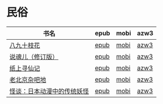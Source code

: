 # 民俗

| 书名 | epub | mobi | azw3 |
| --- | --- | --- | --- |
| [八九十枝花](http://ct.dalanmei.com/f/31084289-771240836-bbf655) | [epub](http://ct.dalanmei.com/f/31084289-771240836-bbf655) | [mobi](http://ct.dalanmei.com/f/31084289-771229182-b67240) | [azw3](http://ct.dalanmei.com/f/31084289-771232860-e03abc) |
| [说魂儿（修订版）](http://ct.dalanmei.com/f/31084289-572114831-77b58d) | [epub](http://ct.dalanmei.com/f/31084289-572114831-77b58d) | [mobi](http://ct.dalanmei.com/f/31084289-571711196-9877ff) | [azw3](http://ct.dalanmei.com/f/31084289-572134287-ab130e) |
| [纸上寻仙记](http://ct.dalanmei.com/f/31084289-572116110-dbb3fb) | [epub](http://ct.dalanmei.com/f/31084289-572116110-dbb3fb) | [mobi](http://ct.dalanmei.com/f/31084289-571678484-fe337e) | [azw3](http://ct.dalanmei.com/f/31084289-572157151-a2ef27) |
| [老北京杂吧地](http://ct.dalanmei.com/f/31084289-571779735-0a5a09) | [epub](http://ct.dalanmei.com/f/31084289-571779735-0a5a09) | [mobi](http://ct.dalanmei.com/f/31084289-571523773-bf0299) | [azw3](http://ct.dalanmei.com/f/31084289-571879577-95c033) |
| [怪谈：日本动漫中的传统妖怪](None) | [epub](None) | [mobi](None) | [azw3](None) |
